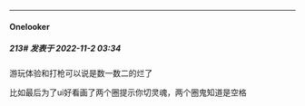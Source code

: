 

*****

####  Onelooker  
##### 213#       发表于 2022-11-2 03:34

游玩体验和打枪可以说是数一数二的烂了

比如最后为了ui好看画了两个圈提示你切灵魂，两个圈鬼知道是空格

